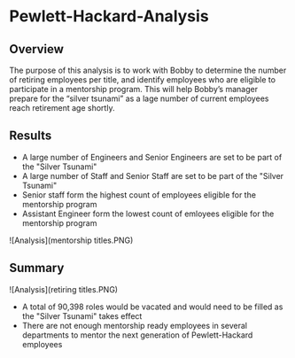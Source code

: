 # Pewlett-Hackard-Analysis

## Overview

The purpose of this analysis is to work with Bobby to determine the number of retiring employees per title, and identify employees who are eligible to participate in a mentorship program. This will help Bobby’s manager prepare for the “silver tsunami” as a lage number of current employees reach retirement age shortly.

## Results


* A large number of Engineers and Senior Engineers are set to be part of the "Silver Tsunami"
* A large number of Staff and Senior Staff are set to be part of the "Silver Tsunami"
* Senior staff form the highest count of employees eligible for the mentorship program
* Assistant Engineer form the lowest count of emloyees eligible for the mentorship program

![Analysis](mentorship titles.PNG)

## Summary

![Analysis](retiring titles.PNG)

* A total of 90,398 roles would be vacated and would need to be filled as the "Silver Tsunami" takes effect
* There are not enough mentorship ready employees in several departments to mentor the next generation of Pewlett-Hackard employees
